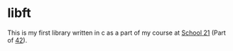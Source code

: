 # libft
This is my first library written in c as a part of my course at
[School 21](https://www.21-school.ru) (Part of [42](https://42.fr)).
